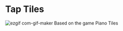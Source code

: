 # Tap Tiles
![ezgif com-gif-maker](https://user-images.githubusercontent.com/52719271/122673507-5dbcad80-d1ee-11eb-90d8-eb4a6abc72c1.gif)
Based on the game Piano Tiles